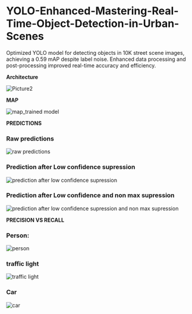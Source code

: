 # YOLO-Enhanced-Mastering-Real-Time-Object-Detection-in-Urban-Scenes
Optimized YOLO model for detecting objects in 10K street scene images, achieving a 0.59 mAP despite label noise. Enhanced data processing and post-processing improved real-time accuracy and efficiency.


**Architecture**

![Picture2](https://github.com/Saibernard/YOLO-Enhanced-Mastering-Real-Time-Object-Detection-in-Urban-Scenes/assets/112599512/d8a076bf-ddd2-4ec8-8695-2ef76a2efc10)


**MAP**

![map_trained model](https://github.com/Saibernard/YOLO-Enhanced-Mastering-Real-Time-Object-Detection-in-Urban-Scenes/assets/112599512/3e88cd0e-1214-4ca2-a2f8-4fb1fbb7ff21)

**PREDICTIONS**
### Raw predictions
![raw predictions](https://github.com/Saibernard/YOLO-Enhanced-Mastering-Real-Time-Object-Detection-in-Urban-Scenes/assets/112599512/f7a23056-4503-4980-a98e-152b56526227)


### Prediction after Low confidence supression
![prediction after low confidence supression](https://github.com/Saibernard/YOLO-Enhanced-Mastering-Real-Time-Object-Detection-in-Urban-Scenes/assets/112599512/62a50931-6a80-430a-8b23-2dc3d911dc64)


### Prediction after Low confidence and non max supression
![prediction after low confidence supression and non max supression](https://github.com/Saibernard/YOLO-Enhanced-Mastering-Real-Time-Object-Detection-in-Urban-Scenes/assets/112599512/bc08ec02-18d0-4fc7-980f-51691875ffea)


**PRECISION VS RECALL**

### Person:
![person](https://github.com/Saibernard/YOLO-Enhanced-Mastering-Real-Time-Object-Detection-in-Urban-Scenes/assets/112599512/b4d5c522-2828-4879-b05b-7b3459a7f294)

### traffic light
![traffic light](https://github.com/Saibernard/YOLO-Enhanced-Mastering-Real-Time-Object-Detection-in-Urban-Scenes/assets/112599512/27811fc2-c21d-4388-b990-355fd323b31b)

### Car
![car](https://github.com/Saibernard/YOLO-Enhanced-Mastering-Real-Time-Object-Detection-in-Urban-Scenes/assets/112599512/b9cb72f2-3518-449d-9395-b604109a16ce)




